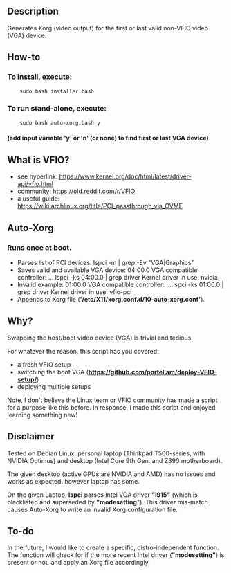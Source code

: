 ## Description
Generates Xorg (video output) for the first or last valid non-VFIO video (VGA) device.

## How-to
### To install, execute:
        sudo bash installer.bash
### To run stand-alone, execute:
        sudo bash auto-xorg.bash y
#### (add input variable **'y'** or **'n'** (or none) to find first or last VGA device)

## What is VFIO?
* see hyperlink:    https://www.kernel.org/doc/html/latest/driver-api/vfio.html
* community:        https://old.reddit.com/r/VFIO
* a useful guide:   https://wiki.archlinux.org/title/PCI_passthrough_via_OVMF

## Auto-Xorg
### Runs once at boot.
* Parses list of PCI devices:
        lspci -m | grep -Ev "VGA|Graphics"
* Saves valid and available VGA device:
        04:00.0 VGA compatible controller: ...
        lspci -ks 04:00.0 | grep driver
        Kernel driver in use: nvidia
* Invalid example:
        01:00.0 VGA compatible controller: ...
        lspci -ks 01:00.0 | grep driver
        Kernel driver in use: vfio-pci
* Appends to Xorg file (**'/etc/X11/xorg.conf.d/10-auto-xorg.conf'**).

## Why?
Swapping the host/boot video device (VGA) is trivial and tedious.

For whatever the reason, this script has you covered:
* a fresh VFIO setup
* switching the boot VGA (**https://github.com/portellam/deploy-VFIO-setup/**)
* deploying multiple setups

Note, I don't believe the Linux team or VFIO community has made a script for a purpose like this before. In response, I made this script and enjoyed learning something new!

## Disclaimer
Tested on Debian Linux, personal laptop (Thinkpad T500-series, with NVIDIA Optimus) and desktop (Intel Core 9th Gen. and Z390 motherboard).

The given desktop (active GPUs are NVIDIA and AMD) has no issues and works as expected. however laptop has some.

On the given Laptop, **lspci** parses Intel VGA driver **"i915"** (which is blacklisted and superseded by **"modesetting**"). This driver mis-match causes Auto-Xorg to write an invalid Xorg configuration file.

## To-do
In the future, I would like to create a specific, distro-independent function. The function will check for if the more recent Intel driver (**"modesetting"**) is present or not, and apply an Xorg file accordingly.
